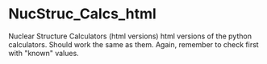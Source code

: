 # NucStruc_Calcs_html
Nuclear Structure Calculators (html versions)
html versions of the python calculators. Should work the same as them.
Again, remember to check first with "known" values.
